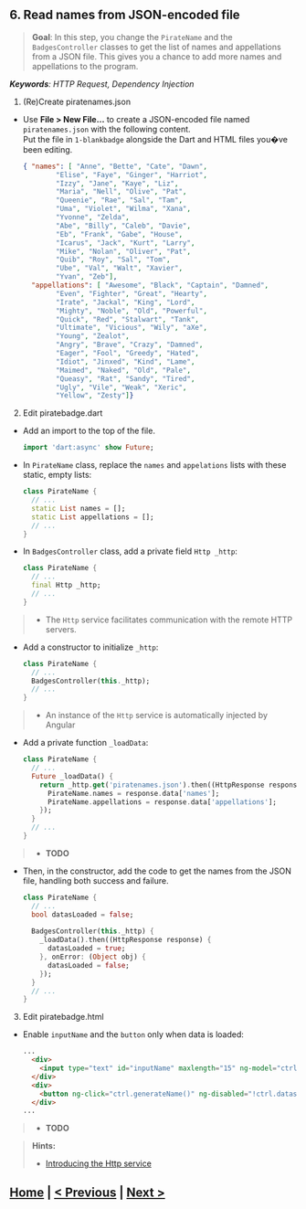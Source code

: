 ## 6. Read names from JSON-encoded file
> **Goal**: In this step, you change the `PirateName` and the `BadgesController` classes to get the list of names and appellations from a JSON file. This gives you a chance to add more names and appellations to the program.

_**Keywords**: HTTP Request, Dependency Injection_

1. (Re)Create piratenames.json
 - Use **File > New File…** to create a JSON-encoded file named `piratenames.json` with the following content.  
   Put the file in `1-blankbadge` alongside the Dart and HTML files you�ve been editing.

    ```JSON
    { "names": [ "Anne", "Bette", "Cate", "Dawn",
            "Elise", "Faye", "Ginger", "Harriot",
            "Izzy", "Jane", "Kaye", "Liz",
            "Maria", "Nell", "Olive", "Pat",
            "Queenie", "Rae", "Sal", "Tam",
            "Uma", "Violet", "Wilma", "Xana",
            "Yvonne", "Zelda",
            "Abe", "Billy", "Caleb", "Davie",
            "Eb", "Frank", "Gabe", "House",
            "Icarus", "Jack", "Kurt", "Larry",
            "Mike", "Nolan", "Oliver", "Pat",
            "Quib", "Roy", "Sal", "Tom",
            "Ube", "Val", "Walt", "Xavier",
            "Yvan", "Zeb"],
      "appellations": [ "Awesome", "Black", "Captain", "Damned",
            "Even", "Fighter", "Great", "Hearty",
            "Irate", "Jackal", "King", "Lord",
            "Mighty", "Noble", "Old", "Powerful",
            "Quick", "Red", "Stalwart", "Tank",
            "Ultimate", "Vicious", "Wily", "aXe",
            "Young", "Zealot",
            "Angry", "Brave", "Crazy", "Damned",
            "Eager", "Fool", "Greedy", "Hated",
            "Idiot", "Jinxed", "Kind", "Lame",
            "Maimed", "Naked", "Old", "Pale",
            "Queasy", "Rat", "Sandy", "Tired",
            "Ugly", "Vile", "Weak", "Xeric",
            "Yellow", "Zesty"]}  
    ```
2. Edit piratebadge.dart
 - Add an import to the top of the file.

    ```Dart
    import 'dart:async' show Future;
    ```
 - In `PirateName` class, replace the `names` and `appelations` lists with these static, empty lists:

    ```Dart
    class PirateName {
      // ...
      static List names = [];
      static List appellations = [];
      // ...
    }
    ```
 - In `BadgesController` class, add a private field `Http _http`:

    ```Dart
    class PirateName {
      // ...
      final Http _http;
      // ...
    }
    ```
 > - The `Http` service facilitates communication with the remote HTTP servers.
 - Add a constructor to initialize `_http`:

    ```Dart
    class PirateName {
      // ...
      BadgesController(this._http);
      // ...
    }
    ```
 > - An instance of the `Http` service is automatically injected by Angular
 - Add a private function `_loadData`:

    ```Dart
    class PirateName {
      // ...
      Future _loadData() {
        return _http.get('piratenames.json').then((HttpResponse response) {
          PirateName.names = response.data['names'];
          PirateName.appellations = response.data['appellations'];
        });
      }
      // ...
    }
    ```
 > - **TODO**
 - Then, in the constructor, add the code to get the names from the JSON file, handling both success and failure.

    ```Dart
    class PirateName {
      // ...
      bool datasLoaded = false;
      
      BadgesController(this._http) {
        _loadData().then((HttpResponse response) {
          datasLoaded = true;
        }, onError: (Object obj) {
          datasLoaded = false;
        });
      }
      // ...
    }
    ```
3. Edit piratebadge.html    
 - Enable `inputName` and the `button` only when data is loaded:

    ```HTML
    ...
      <div>
        <input type="text" id="inputName" maxlength="15" ng-model="ctrl.name" ng-disabled="!ctrl.datasLoaded">
      </div>
      <div>
        <button ng-click="ctrl.generateName()" ng-disabled="!ctrl.datasLoaded || ctrl.name.trim().isNotEmpty">Aye! Gimme a name!</button>
      </div>
    ...
    ```
 > - **TODO**

<a name="hints"></a>
> **Hints:**
> 
> - [Introducing the Http service](https://github.com/angular/angular.dart.tutorial/wiki/Introducing-filters-and-services) 

## [Home](../README.md) | [< Previous](step-5.md) | [Next >](step-7.md)
